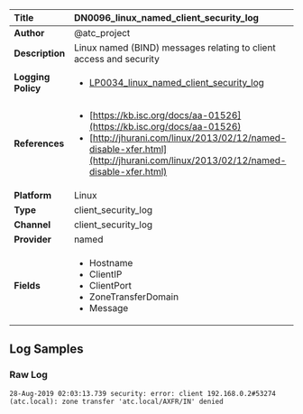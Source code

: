 | Title              | DN0096_linux_named_client_security_log       |
|:-------------------|:------------------|
| **Author**         | @atc_project        |
| **Description**    | Linux named (BIND) messages relating to client access and security |
| **Logging Policy** | <ul><li>[LP0034_linux_named_client_security_log](../Logging_Policies/LP0034_linux_named_client_security_log.md)</li></ul> |
| **References**     | <ul><li>[https://kb.isc.org/docs/aa-01526](https://kb.isc.org/docs/aa-01526)</li><li>[http://jhurani.com/linux/2013/02/12/named-disable-xfer.html](http://jhurani.com/linux/2013/02/12/named-disable-xfer.html)</li></ul> |
| **Platform**       | Linux    |
| **Type**           | client_security_log        |
| **Channel**        | client_security_log     |
| **Provider**       | named    |
| **Fields**         | <ul><li>Hostname</li><li>ClientIP</li><li>ClientPort</li><li>ZoneTransferDomain</li><li>Message</li></ul> |


## Log Samples

### Raw Log

```
28-Aug-2019 02:03:13.739 security: error: client 192.168.0.2#53274 (atc.local): zone transfer 'atc.local/AXFR/IN' denied

```




